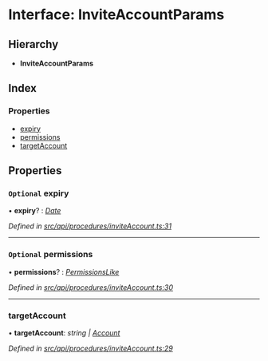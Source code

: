 # Interface: InviteAccountParams

## Hierarchy

* **InviteAccountParams**

## Index

### Properties

* [expiry](inviteaccountparams.md#optional-expiry)
* [permissions](inviteaccountparams.md#optional-permissions)
* [targetAccount](inviteaccountparams.md#targetaccount)

## Properties

### `Optional` expiry

• **expiry**? : *[Date](../enums/transactionargumenttype.md#date)*

*Defined in [src/api/procedures/inviteAccount.ts:31](https://github.com/PolymathNetwork/polymesh-sdk/blob/4f2fd432/src/api/procedures/inviteAccount.ts#L31)*

___

### `Optional` permissions

• **permissions**? : *[PermissionsLike](../globals.md#permissionslike)*

*Defined in [src/api/procedures/inviteAccount.ts:30](https://github.com/PolymathNetwork/polymesh-sdk/blob/4f2fd432/src/api/procedures/inviteAccount.ts#L30)*

___

###  targetAccount

• **targetAccount**: *string | [Account](../classes/account.md)*

*Defined in [src/api/procedures/inviteAccount.ts:29](https://github.com/PolymathNetwork/polymesh-sdk/blob/4f2fd432/src/api/procedures/inviteAccount.ts#L29)*
